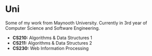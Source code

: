 # Uni
Some of my work from Maynooth University.
Currently in 3rd year of Computer Science and Software Engineering.


* **CS210:** Algorithms & Data Structures 1
* **CS211:** Algorithms & Data Structures 2
* **CS230:** Web Information Processing
